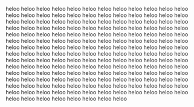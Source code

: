 heloo
heloo
heloo
heloo
heloo
heloo
heloo
heloo
heloo
heloo
heloo
heloo
heloo
heloo
heloo
heloo
heloo
heloo
heloo
heloo
heloo
heloo
heloo
heloo
heloo
heloo
heloo
heloo
heloo
heloo
heloo
heloo
heloo
heloo
heloo
heloo
heloo
heloo
heloo
heloo
heloo
heloo
heloo
heloo
heloo
heloo
heloo
heloo
heloo
heloo
heloo
heloo
heloo
heloo
heloo
heloo
heloo
heloo
heloo
heloo
heloo
heloo
heloo
heloo
heloo
heloo
heloo
heloo
heloo
heloo
heloo
heloo
heloo
heloo
heloo
heloo
heloo
heloo
heloo
heloo
heloo
heloo
heloo
heloo
heloo
heloo
heloo
heloo
heloo
heloo
heloo
heloo
heloo
heloo
heloo
heloo
heloo
heloo
heloo
heloo
heloo
heloo
heloo
heloo
heloo
heloo
heloo
heloo
heloo
heloo
heloo
heloo
heloo
heloo
heloo
heloo
heloo
heloo
heloo
heloo
heloo
heloo
heloo
heloo
heloo
heloo
heloo
heloo
heloo
heloo
heloo
heloo
heloo
heloo
heloo
heloo
heloo
heloo
heloo
heloo
heloo
heloo
heloo
heloo
heloo
heloo
heloo
heloo
heloo
heloo
heloo
heloo
heloo
heloo
heloo
heloo
heloo
heloo
heloo
heloo
heloo
heloo
heloo
heloo
heloo
heloo
heloo
heloo
heloo
heloo
heloo
heloo
heloo
heloo
heloo
heloo
